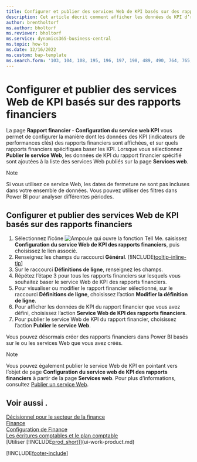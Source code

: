 ```yaml
---
title: Configurer et publier des services Web de KPI basés sur des rapports financiers
description: Cet article décrit comment afficher les données de KPI d’rapport financier basées sur des rapports financiers spécifiques.
author: brentholtorf
ms.author: bholtorf
ms.reviewer: bholtorf
ms.service: dynamics365-business-central
ms.topic: how-to
ms.date: 12/16/2022
ms.custom: bap-template
ms.search.form: '103, 104, 108, 195, 196, 197, 198, 489, 490, 764, 765, 766'
---
```

# <a name="set-up-and-publish-kpi-web-services-based-on-financial-reports"></a><a name="set-up-and-publish-kpi-web-services-based-on-financial-reports"></a>Configurer et publier des services Web de KPI basés sur des rapports financiers

La page **Rapport financier - Configuration du service web KPI** vous permet de configurer la manière dont les données des KPI (indicateurs de performances clés) des rapports financiers sont affichées, et sur quels rapports financiers spécifiques baser les KPI. Lorsque vous sélectionnez **Publier le service Web**, les données de KPI du rapport financier spécifié sont ajoutées à la liste des services Web publiés sur la page **Services web**.

> [!NOTE]
> Si vous utilisez ce service Web, les dates de fermeture ne sont pas incluses dans votre ensemble de données. Vous pouvez utiliser des filtres dans Power BI pour analyser différentes périodes.

## <a name="set-up-and-publish-a-kpi-web-service-based-on-financial-reports"></a><a name="set-up-and-publish-a-kpi-web-service-based-on-financial-reports"></a>Configurer et publier des services Web de KPI basés sur des rapports financiers
  
1. Sélectionnez l’icône ![Ampoule qui ouvre la fonction Tell Me.](media/ui-search/search_small.png "Dites-moi ce que vous voulez faire") saisissez **Configuration du service Web de KPI des rapports financiers**, puis choisissez le lien associé.
2. Renseignez les champs du raccourci **Général**. [!INCLUDE[tooltip-inline-tip](includes/tooltip-inline-tip_md.md)]
3. Sur le raccourci **Définitions de ligne**, renseignez les champs.
4. Répétez l’étape 3 pour tous les rapports financiers sur lesquels vous souhaitez baser le service Web de KPI des rapports financiers.  
5. Pour visualiser ou modifier le rapport financier sélectionné, sur le raccourci **Définitions de ligne**, choisissez l’action **Modifier la définition de ligne**.
6. Pour afficher les données de KPI du rapport financier que vous avez défini, choisissez l’action **Service Web de KPI des rapports financiers**.
7. Pour publier le service Web de KPI du rapport financier, choisissez l’action **Publier le service Web**.

Vous pouvez désormais créer des rapports financiers dans Power BI basés sur le ou les services Web que vous avez créés.

> [!NOTE]  
> Vous pouvez également publier le service Web de KPI en pointant vers l’objet de page **Configuration du service web de KPI des rapports financiers** à partir de la page **Services web**. Pour plus d’informations, consultez [Publier un service Web](across-how-publish-web-service.md).

## <a name="see-also"></a><a name="see-also"></a>Voir aussi .

[Décisionnel pour le secteur de la finance](bi.md)  
[Finance](finance.md)  
[Configuration de Finance](finance-setup-finance.md)  
[Les écritures comptables et le plan comptable](finance-general-ledger.md)  
[Utiliser [!INCLUDE[prod_short](includes/prod_short.md)]](ui-work-product.md)

[!INCLUDE[footer-include](includes/footer-banner.md)]
